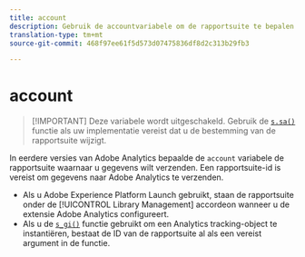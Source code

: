 ```yaml
---
title: account
description: Gebruik de accountvariabele om de rapportsuite te bepalen waarnaar gegevens worden verzonden.
translation-type: tm+mt
source-git-commit: 468f97ee61f5d573d07475836df8d2c313b29fb3

---
```



# account

> [!IMPORTANT] Deze variabele wordt uitgeschakeld. Gebruik de [`s.sa()`](../functions/sa-method.md) functie als uw implementatie vereist dat u de bestemming van de rapportsuite wijzigt.

In eerdere versies van Adobe Analytics bepaalde de `account` variabele de rapportsuite waarnaar u gegevens wilt verzenden. Een rapportsuite-id is vereist om gegevens naar Adobe Analytics te verzenden.

* Als u Adobe Experience Platform Launch gebruikt, staan de rapportsuite onder de [!UICONTROL Library Management] accordeon wanneer u de extensie Adobe Analytics configureert.
* Als u de [`s_gi()`](../functions/s-gi.md) functie gebruikt om een Analytics tracking-object te instantiëren, bestaat de ID van de rapportsuite al als een vereist argument in de functie.
